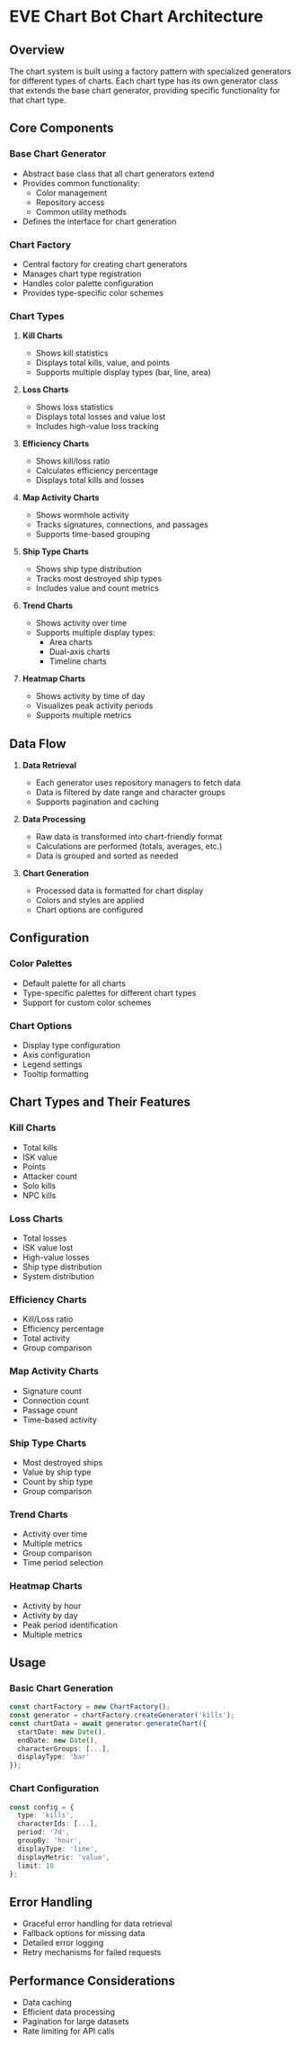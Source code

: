 # EVE Chart Bot Chart Architecture

## Overview

The chart system is built using a factory pattern with specialized generators for different types of charts. Each chart type has its own generator class that extends the base chart generator, providing specific functionality for that chart type.

## Core Components

### Base Chart Generator

- Abstract base class that all chart generators extend
- Provides common functionality:
  - Color management
  - Repository access
  - Common utility methods
- Defines the interface for chart generation

### Chart Factory

- Central factory for creating chart generators
- Manages chart type registration
- Handles color palette configuration
- Provides type-specific color schemes

### Chart Types

1. **Kill Charts**

   - Shows kill statistics
   - Displays total kills, value, and points
   - Supports multiple display types (bar, line, area)

2. **Loss Charts**

   - Shows loss statistics
   - Displays total losses and value lost
   - Includes high-value loss tracking

3. **Efficiency Charts**

   - Shows kill/loss ratio
   - Calculates efficiency percentage
   - Displays total kills and losses

4. **Map Activity Charts**

   - Shows wormhole activity
   - Tracks signatures, connections, and passages
   - Supports time-based grouping

5. **Ship Type Charts**

   - Shows ship type distribution
   - Tracks most destroyed ship types
   - Includes value and count metrics

6. **Trend Charts**

   - Shows activity over time
   - Supports multiple display types:
     - Area charts
     - Dual-axis charts
     - Timeline charts

7. **Heatmap Charts**
   - Shows activity by time of day
   - Visualizes peak activity periods
   - Supports multiple metrics

## Data Flow

1. **Data Retrieval**

   - Each generator uses repository managers to fetch data
   - Data is filtered by date range and character groups
   - Supports pagination and caching

2. **Data Processing**

   - Raw data is transformed into chart-friendly format
   - Calculations are performed (totals, averages, etc.)
   - Data is grouped and sorted as needed

3. **Chart Generation**
   - Processed data is formatted for chart display
   - Colors and styles are applied
   - Chart options are configured

## Configuration

### Color Palettes

- Default palette for all charts
- Type-specific palettes for different chart types
- Support for custom color schemes

### Chart Options

- Display type configuration
- Axis configuration
- Legend settings
- Tooltip formatting

## Chart Types and Their Features

### Kill Charts

- Total kills
- ISK value
- Points
- Attacker count
- Solo kills
- NPC kills

### Loss Charts

- Total losses
- ISK value lost
- High-value losses
- Ship type distribution
- System distribution

### Efficiency Charts

- Kill/Loss ratio
- Efficiency percentage
- Total activity
- Group comparison

### Map Activity Charts

- Signature count
- Connection count
- Passage count
- Time-based activity

### Ship Type Charts

- Most destroyed ships
- Value by ship type
- Count by ship type
- Group comparison

### Trend Charts

- Activity over time
- Multiple metrics
- Group comparison
- Time period selection

### Heatmap Charts

- Activity by hour
- Activity by day
- Peak period identification
- Multiple metrics

## Usage

### Basic Chart Generation

```typescript
const chartFactory = new ChartFactory();
const generator = chartFactory.createGenerator('kills');
const chartData = await generator.generateChart({
  startDate: new Date(),
  endDate: new Date(),
  characterGroups: [...],
  displayType: 'bar'
});
```

### Chart Configuration

```typescript
const config = {
  type: 'kills',
  characterIds: [...],
  period: '7d',
  groupBy: 'hour',
  displayType: 'line',
  displayMetric: 'value',
  limit: 10
};
```

## Error Handling

- Graceful error handling for data retrieval
- Fallback options for missing data
- Detailed error logging
- Retry mechanisms for failed requests

## Performance Considerations

- Data caching
- Efficient data processing
- Pagination for large datasets
- Rate limiting for API calls

